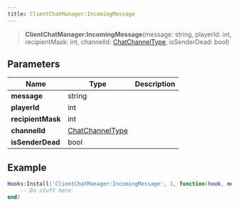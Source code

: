 ```yaml
---
title: ClientChatManager:IncomingMessage
---
```


> **ClientChatManager:IncomingMessage**(message: string, playerId: int, recipientMask: int, channelId: [ChatChannelType](/vext/ref/fb/chatchanneltype), isSenderDead: bool)

## Parameters

| Name | Type | Description |
| ---- | ---- | ----------- |
| **message** | string |  |
| **playerId** | int |  |
| **recipientMask** | int |  |
| **channelId** | [ChatChannelType](/vext/ref/fb/chatchanneltype) |  |
| **isSenderDead** | bool |  |

## Example

```lua
Hooks:Install('ClientChatManager:IncomingMessage', 1, function(hook, message, playerId, recipientMask, channelId, isSenderDead)
    -- Do stuff here.
end)
```
